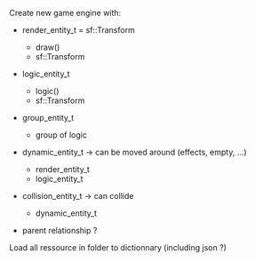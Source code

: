 Create new game engine with:

* render_entity_t			= sf::Transform
	* draw()
	* sf::Transform

* logic_entity_t
	* logic()
	* sf::Transform

* group_entity_t
	* group of logic

* dynamic_entity_t			-> can be moved around (effects, empty, ...)
	* render_entity_t
	* logic_entity_t

* collision_entity_t		-> can collide
	* dynamic_entity_t

* parent relationship ?

Load all ressource in folder to dictionnary (including json ?)